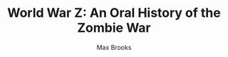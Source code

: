 ---
title: "World War Z: An Oral History of the Zombie War"
author: "Max Brooks"
isbn: "0307346609"
isbn13: "9780307346605"
rating: 4
pages: 342
read: "2010-01-19"
added: "2009-12-26"
---